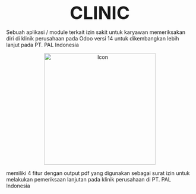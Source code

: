 <p align="center">
 <strong><font size="10">CLINIC</font>
 </strong></p>

Sebuah aplikasi / module terkait izin sakit untuk karyawan memeriksakan diri di klinik perusahaan pada Odoo versi 14 untuk dikembangkan lebih lanjut pada PT. PAL Indonesia

<p align="center">
  <img src="https://github.com/Luqna/Clinic_Odoo/assets/95532944/9dcafdb7-b3f4-4618-bb86-da9122860310" width="300" alt="Icon">
</p>

memiliki 4 fitur dengan output pdf yang digunakan sebagai surat izin untuk melakukan pemeriksaan lanjutan pada klinik perusahaan di PT. PAL Indonesia
